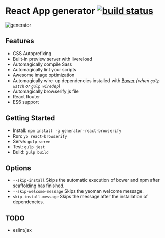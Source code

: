 # React App generator [![build status](https://travis-ci.org/cookfront/generator-react-browserify.svg)](https://travis-ci.org/cookfront/generator-react-browserify)

![generator](http://cookfront.qiniudn.com/generator.png)

## Features

* CSS Autoprefixing
* Built-in preview server with livereload
* Automagically compile Sass
* Automagically lint your scripts
* Awesome image optimization
* Automagically wire-up dependencies installed with [Bower](http://bower.io) *(when `gulp watch` or `gulp wiredep`)*
* Automagically browserify js file
* React Router
* ES6 support

## Getting Started

 - Install: `npm install -g generator-react-browserify`
 - Run: `yo react-browserify`
 - Serve: `gulp serve`
 - Test: `gulp jest`
 - Build: `gulp build`

## Options

 - `--skip-install` Skips the automatic execution of bower and npm after scaffolding has finished.
 - `--skip-welcome-message` Skips the yeoman welcome message.
 - `skip-install-message` Skips the message after the installation of dependencies.

## TODO

 - eslint/jsx
